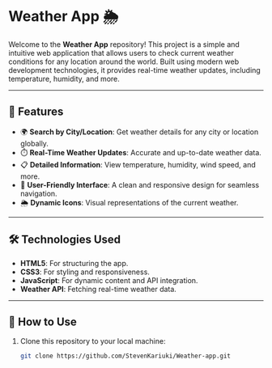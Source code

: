 # Weather App 🌦️

Welcome to the **Weather App** repository! This project is a simple and intuitive web application that allows users to check current weather conditions for any location around the world. Built using modern web development technologies, it provides real-time weather updates, including temperature, humidity, and more.

---

## 🚀 Features

- 🌍 **Search by City/Location**: Get weather details for any city or location globally.
- ⏱️ **Real-Time Weather Updates**: Accurate and up-to-date weather data.
- 📋 **Detailed Information**: View temperature, humidity, wind speed, and more.
- 🌈 **User-Friendly Interface**: A clean and responsive design for seamless navigation.
- 🌦️ **Dynamic Icons**: Visual representations of the current weather.

---

## 🛠️ Technologies Used

- **HTML5**: For structuring the app.
- **CSS3**: For styling and responsiveness.
- **JavaScript**: For dynamic content and API integration.
- **Weather API**: Fetching real-time weather data.

---

## 📖 How to Use

1. Clone this repository to your local machine:
   ```bash
   git clone https://github.com/StevenKariuki/Weather-app.git

